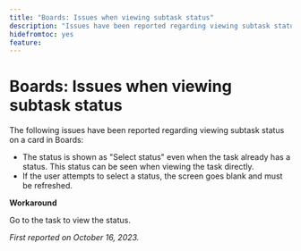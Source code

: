 ```yaml
---
title: "Boards: Issues when viewing subtask status"
description: "Issues have been reported regarding viewing subtask status on a card in Boards."
hidefromtoc: yes
feature: 
---
```


# Boards: Issues when viewing subtask status

The following issues have been reported regarding viewing subtask status on a card in Boards:

* The status is shown as "Select status" even when the task already has a status. This status can be seen when viewing the task directly.
* If the user attempts to select a status, the screen goes blank and must be refreshed.

**Workaround**

Go to the task to view the status.

_First reported on October 16, 2023._
